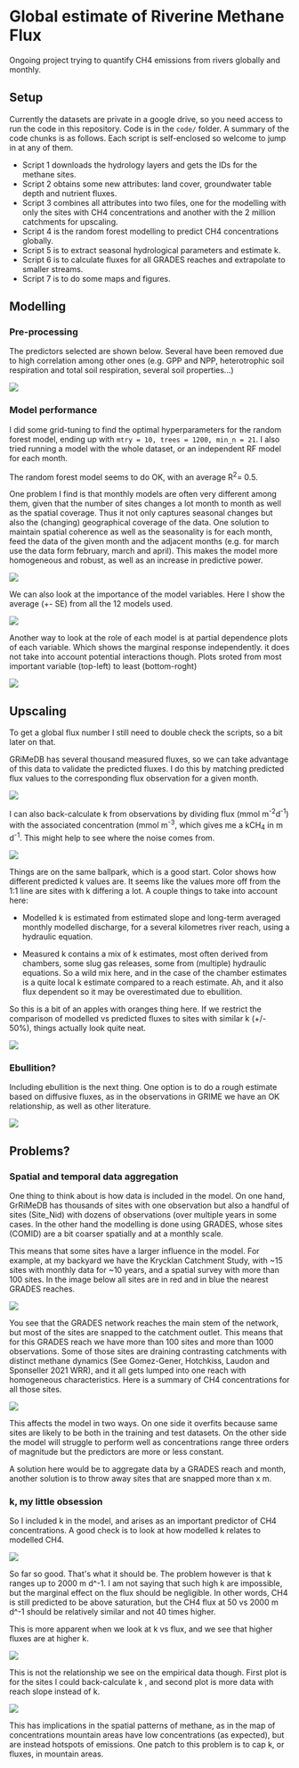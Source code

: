 # Global estimate of Riverine Methane Flux

Ongoing project trying to quantify CH4 emissions from rivers globally and monthly.

## Setup

Currently the datasets are private in a google drive, so you need access to run the code in this repository. Code is in the `code/` folder. A summary of the code chunks is as follows. Each script is self-enclosed so welcome to jump in at any of them.

-   Script 1 downloads the hydrology layers and gets the IDs for the methane sites.
-   Script 2 obtains some new attributes: land cover, groundwater table depth and nutrient fluxes.
-   Script 3 combines all attributes into two files, one for the modelling with only the sites with CH4 concentrations and another with the 2 million catchments for upscaling.
-   Script 4 is the random forest modelling to predict CH4 concentrations globally.
-   Script 5 is to extract seasonal hydrological parameters and estimate k.
-   Script 6 is to calculate fluxes for all GRADES reaches and extrapolate to smaller streams.
-   Script 7 is to do some maps and figures.

## Modelling

### Pre-processing

The predictors selected are shown below. Several have been removed due to high correlation among other ones (e.g. GPP and NPP, heterotrophic soil respiration and total soil respiration, several soil properties...)

![](figures/histograms_transformed.png)

### Model performance

I did some grid-tuning to find the optimal hyperparameters for the random forest model, ending up with `mtry = 10, trees = 1200, min_n = 21`. I also tried running a model with the whole dataset, or an independent RF model for each month.

The random forest model seems to do OK, with an average R<sup>2</sup>= 0.5.

One problem I find is that monthly models are often very different among them, given that the number of sites changes a lot month to month as well as the spatial coverage. Thus it not only captures seasonal changes but also the (changing) geographical coverage of the data. One solution to maintain spatial coherence as well as the seasonality is for each month, feed the data of the given month and the adjacent months (e.g. for march use the data form february, march and april). This makes the model more homogeneous and robust, as well as an increase in predictive power.

![](figures/model_perf_monthly_adjacent.png)

We can also look at the importance of the model variables. Here I show the average (+- SE) from all the 12 models used.

![](figures/VIP_scores_monthly.png)

Another way to look at the role of each model is at partial dependence plots of each variable. Which shows the marginal response independently. it does not take into account potential interactions though. Plots sroted from most important variable (top-left) to least (bottom-roght)

![](figures/partial_depend_monthly.png)

## Upscaling

To get a global flux number I still need to double check the scripts, so a bit later on that.

GRiMeDB has several thousand measured fluxes, so we can take advantage of this data to validate the predicted fluxes. I do this by matching predicted flux values to the corresponding flux observation for a given month.

![](figures/flux_comp_boxplot.png)

I can also back-calculate k from observations by dividing flux (mmol m<sup>-2</sup>d<sup>-1</sup>) with the associated concentration (mmol m<sup>-3</sup>, which gives me a kCH<sub>4</sub> in m d<sup>-1</sup>. This might help to see where the noise comes from.

![](figures/flux_comp_allk.png)

Things are on the same ballpark, which is a good start. Color shows how different predicted k values are. It seems like the values more off from the 1:1 line are sites with k differing a lot. A couple things to take into account here:

-   Modelled k is estimated from estimated slope and long-term averaged monthly modelled discharge, for a several kilometres river reach, using a hydraulic equation.

-   Measured k contains a mix of k estimates, most often derived from chambers, some slug gas releases, some from (multiple) hydraulic equations. So a wild mix here, and in the case of the chamber estimates is a quite local k estimate compared to a reach estimate. Ah, and it also flux dependent so it may be overestimated due to ebullition.

So this is a bit of an apples with oranges thing here. If we restrict the comparison of modelled vs predicted fluxes to sites with similar k (+/- 50%), things actually look quite neat.

![](figures/flux_comp_similark.png)

### Ebullition?

Including ebullition is the next thing. One option is to do a rough estimate based on diffusive fluxes, as in the observations in GRIME we have an OK relationship, as well as other literature.

![](figures/ebulliton_diffusion.png)

## Problems?

### Spatial and temporal data aggregation

One thing to think about is how data is included in the model. On one hand, GrRiMeDB has thousands of sites with one observation but also a handful of sites (Site_Nid) with dozens of observations (over multiple years in some cases. In the other hand the modelling is done using GRADES, whose sites (COMID) are a bit coarser spatially and at a monthly scale.

This means that some sites have a larger influence in the model. For example, at my backyard we have the Krycklan Catchment Study, with \~15 sites with monthly data for \~10 years, and a spatial survey with more than 100 sites. In the image below all sites are in red and in blue the nearest GRADES reaches.

![](figures/krycklan.JPG)

You see that the GRADES network reaches the main stem of the network, but most of the sites are snapped to the catchment outlet. This means that for this GRADES reach we have more than 100 sites and more than 1000 observations. Some of those sites are draining contrasting catchments with distinct methane dynamics (See Gomez-Gener, Hotchkiss, Laudon and Sponseller 2021 WRR), and it all gets lumped into one reach with homogeneous characteristics. Here is a summary of CH4 concentrations for all those sites.

![](figures/site_krycklan.png)

This affects the model in two ways. On one side it overfits because same sites are likely to be both in the training and test datasets. On the other side the model will struggle to perform well as concentrations range three orders of magnitude but the predictors are more or less constant.

A solution here would be to aggregate data by a GRADES reach and month, another solution is to throw away sites that are snapped more than x m.

### k, my little obsession

So I included k in the model, and arises as an important predictor of CH4 concentrations. A good check is to look at how modelled k relates to modelled CH4.

![](figures/k_ch4_predicted.png)

So far so good. That's what it should be. The problem however is that k ranges up to 2000 m d^-1. I am not saying that such high k are impossible, but the marginal effect on the flux should be negligible. In other words, CH4 is still predicted to be above saturation, but the CH4 flux at 50 vs 2000 m d^-1 should be relatively similar and not 40 times higher.

This is more apparent when we look at k vs flux, and we see that higher fluxes are at higher k.

![](figures/k_flux_predicted.png)

This is not the relationship we see on the empirical data though. First plot is for the sites I could back-calculate k , and second plot is more data with reach slope instead of k.

![](figures/k_flux_observed.png)

This has implications in the spatial patterns of methane, as in the map of concentrations mountain areas have low concentrations (as expected), but are instead hotspots of emissions. One patch to this problem is to cap k, or fluxes, in mountain areas.
